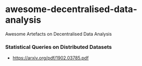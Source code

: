 # awesome-decentralised-data-analysis
Awesome Artefacts on Decentralised Data Analysis

### Statistical Queries on Distributed Datasets
- https://arxiv.org/pdf/1902.03785.pdf
